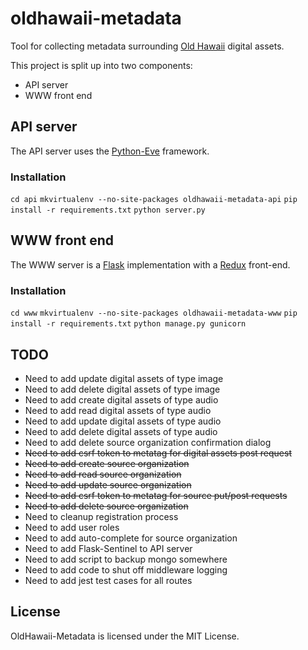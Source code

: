 # oldhawaii-metadata

Tool for collecting metadata surrounding [Old Hawaii](http://oldhawaii.org) digital assets.

This project is split up into two components:

  * API server
  * WWW front end

## API server

The API server uses the [Python-Eve](http://python-eve.org/) framework.

### Installation

`cd api`
`mkvirtualenv --no-site-packages oldhawaii-metadata-api`
`pip install -r requirements.txt`
`python server.py`

## WWW front end

The WWW server is a [Flask](http://flask.pocoo.org/) implementation with a
[Redux](https://github.com/rackt/redux) front-end.

### Installation

`cd www`
`mkvirtualenv --no-site-packages oldhawaii-metadata-www`
`pip install -r requirements.txt`
`python manage.py gunicorn`

## TODO

  * Need to add update digital assets of type image
  * Need to add delete digital assets of type image
  * Need to add create digital assets of type audio
  * Need to add read digital assets of type audio
  * Need to add update digital assets of type audio
  * Need to add delete digital assets of type audio
  * Need to add delete source organization confirmation dialog
  * ~~Need to add csrf token to metatag for digital assets post request~~
  * ~~Need to add create source organization~~
  * ~~Need to add read source organization~~
  * ~~Need to add update source organization~~
  * ~~Need to add csrf token to metatag for source put/post requests~~
  * ~~Need to add delete source organization~~
  * Need to cleanup registration process
  * Need to add user roles
  * Need to add auto-complete for source organization
  * Need to add Flask-Sentinel to API server
  * Need to add script to backup mongo somewhere
  * Need to add code to shut off middleware logging
  * Need to add jest test cases for all routes

## License

OldHawaii-Metadata is licensed under the MIT License.
